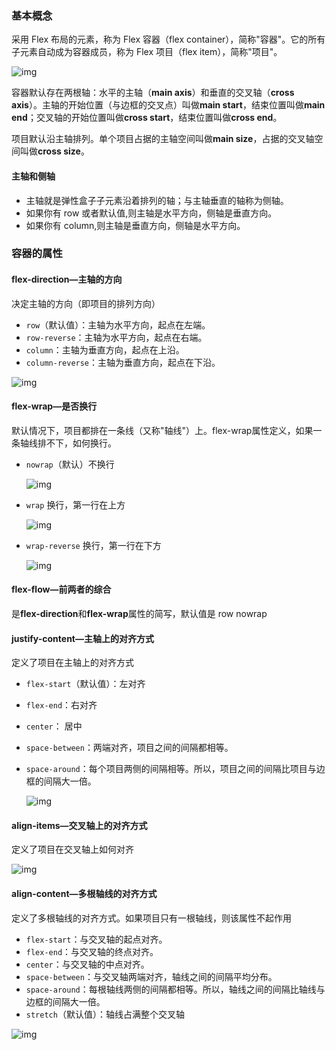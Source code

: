 ### 基本概念

采用 Flex 布局的元素，称为 Flex 容器（flex container），简称"容器"。它的所有子元素自动成为容器成员，称为 Flex 项目（flex item），简称"项目"。

<img src="https://upload-images.jianshu.io/upload_images/6828981-842b2358aba95381.png?imageMogr2/auto-orient/strip|imageView2/2/w/563/format/webp" alt="img"  />

容器默认存在两根轴：水平的主轴（**main axis**）和垂直的交叉轴（**cross axis**）。主轴的开始位置（与边框的交叉点）叫做**main start**，结束位置叫做**main end**；交叉轴的开始位置叫做**cross start**，结束位置叫做**cross end**。

项目默认沿主轴排列。单个项目占据的主轴空间叫做**main size**，占据的交叉轴空间叫做**cross size**。

#### 主轴和侧轴

- 主轴就是弹性盒子子元素沿着排列的轴；与主轴垂直的轴称为侧轴。
- 如果你有 row 或者默认值,则主轴是水平方向，侧轴是垂直方向。
- 如果你有 column,则主轴是垂直方向，侧轴是水平方向。

### 容器的属性

#### flex-direction—主轴的方向

决定主轴的方向（即项目的排列方向）

- `row`（默认值）：主轴为水平方向，起点在左端。
- `row-reverse`：主轴为水平方向，起点在右端。
- `column`：主轴为垂直方向，起点在上沿。
- `column-reverse`：主轴为垂直方向，起点在下沿。

![img](http://www.ruanyifeng.com/blogimg/asset/2015/bg2015071005.png)

#### flex-wrap—是否换行

默认情况下，项目都排在一条线（又称"轴线"）上。flex-wrap属性定义，如果一条轴线排不下，如何换行。

* `nowrap`（默认）不换行

  ![img](http://www.ruanyifeng.com/blogimg/asset/2015/bg2015071007.png)

* `wrap`  换行，第一行在上方

  ![img](http://www.ruanyifeng.com/blogimg/asset/2015/bg2015071008.jpg)

* `wrap-reverse`   换行，第一行在下方

  ![img](http://www.ruanyifeng.com/blogimg/asset/2015/bg2015071009.jpg)

#### flex-flow—前两者的综合

是**flex-direction**和**flex-wrap**属性的简写，默认值是 row nowrap

#### justify-content—主轴上的对齐方式

定义了项目在主轴上的对齐方式

- `flex-start`（默认值）：左对齐

- `flex-end`：右对齐

- `center`： 居中

- `space-between`：两端对齐，项目之间的间隔都相等。

- `space-around`：每个项目两侧的间隔相等。所以，项目之间的间隔比项目与边框的间隔大一倍。

  ![img](http://www.ruanyifeng.com/blogimg/asset/2015/bg2015071010.png)

#### align-items—交叉轴上的对齐方式

定义了项目在交叉轴上如何对齐

![img](http://www.ruanyifeng.com/blogimg/asset/2015/bg2015071011.png)

#### align-content—多根轴线的对齐方式

定义了多根轴线的对齐方式。如果项目只有一根轴线，则该属性不起作用

- `flex-start`：与交叉轴的起点对齐。
- `flex-end`：与交叉轴的终点对齐。
- `center`：与交叉轴的中点对齐。
- `space-between`：与交叉轴两端对齐，轴线之间的间隔平均分布。
- `space-around`：每根轴线两侧的间隔都相等。所以，轴线之间的间隔比轴线与边框的间隔大一倍。
- `stretch`（默认值）：轴线占满整个交叉轴

![img](http://www.ruanyifeng.com/blogimg/asset/2015/bg2015071012.png)